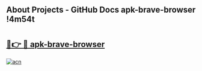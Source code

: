 ## About Projects - GitHub Docs apk-brave-browser !4m54t

# <h2><a href="https://andorid.site?title=apk-brave-browser&ref=19M">🔗👉 🔴 apk-brave-browser</a></h2>

[![acn](https://github.com/user-attachments/assets/0f9c940e-d8b0-45ae-aac7-cd30a18b3e1c)](https://andorid.site?title=apk-brave-browser&ref=19M)
